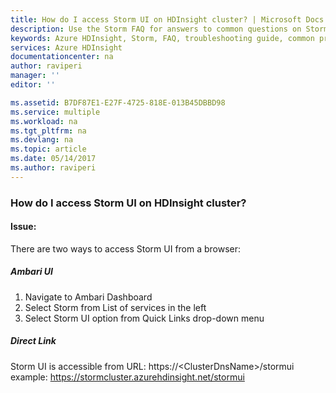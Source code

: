 ```yaml
---
title: How do I access Storm UI on HDInsight cluster? | Microsoft Docs
description: Use the Storm FAQ for answers to common questions on Storm on Azure HDInsight platform.
keywords: Azure HDInsight, Storm, FAQ, troubleshooting guide, common problems, Storm UI
services: Azure HDInsight
documentationcenter: na
author: raviperi
manager: ''
editor: ''

ms.assetid: B7DF87E1-E27F-4725-818E-013B45DBBD98
ms.service: multiple
ms.workload: na
ms.tgt_pltfrm: na
ms.devlang: na
ms.topic: article
ms.date: 05/14/2017
ms.author: raviperi
---
```


### How do I access Storm UI on HDInsight cluster?

#### Issue:
There are two ways to access Storm UI from a browser:
##### Ambari UI
1) Navigate to Ambari Dashboard
2) Select Storm from List of services in the left
3) Select Storm UI option from Quick Links drop-down menu

##### Direct Link
Storm UI is accessible from URL:
https://\<ClusterDnsName\>/stormui
example: https://stormcluster.azurehdinsight.net/stormui

